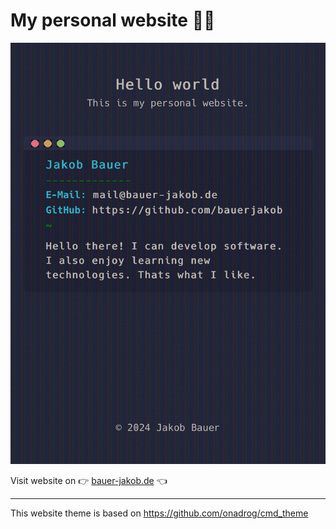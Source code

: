 # My personal website 👨‍🚀

<img src="./images/screenshot.jpeg">

Visit website on 👉 <a href="https://bauer-jakob.de">bauer-jakob.de</a> 👈

---

This website theme is based on https://github.com/onadrog/cmd_theme
